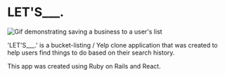 # LET'S___.

![Gif demonstrating saving a business to a user's list](https://github.com/markussanders/lets-app-frontend/blob/master/src/Walk-through-gif.gif)

'LET'S___.' is a bucket-listing / Yelp clone application that was created to help users find things to do based on their search history. 

This app was created using Ruby on Rails and React.
